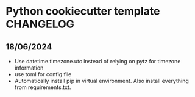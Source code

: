 # Python cookiecutter template CHANGELOG

## 18/06/2024

- Use datetime.timezone.utc instead of relying on pytz for timezone information
- use toml for config file
- Automatically install pip in virtual environment. Also install everything from requirements.txt.
